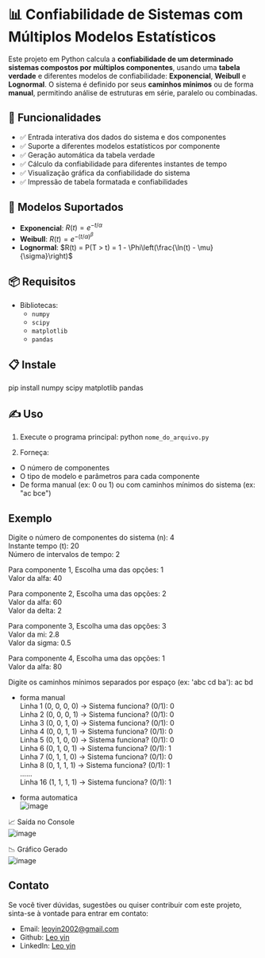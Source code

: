 # 📊 Confiabilidade de Sistemas com Múltiplos Modelos Estatísticos
Este projeto em Python calcula a **confiabilidade de um determinado sistemas compostos por múltiplos componentes**, usando uma **tabela verdade** e diferentes modelos de confiabilidade: **Exponencial**, **Weibull** e **Lognormal**. O sistema é definido por seus **caminhos mínimos** ou de forma **manual**, permitindo análise de estruturas em série, paralelo ou combinadas.

## 🚀 Funcionalidades
- ✅ Entrada interativa dos dados do sistema e dos componentes
- ✅ Suporte a diferentes modelos estatísticos por componente
- ✅ Geração automática da tabela verdade
- ✅ Cálculo da confiabilidade para diferentes instantes de tempo
- ✅ Visualização gráfica da confiabilidade do sistema
- ✅ Impressão de tabela formatada e confiabilidades 

## 🧪 Modelos Suportados
- **Exponencial**: $R(t) = e^{-t/\alpha}$
- **Weibull**: $R(t) = e^{-(t/\alpha)^\beta}$
- **Lognormal**: $R(t) = P(T > t) = 1 - \Phi\left(\frac{\ln(t) - \mu}{\sigma}\right)$

## 📦 Requisitos
- Bibliotecas:
  - `numpy`
  - `scipy`
  - `matplotlib`
  - `pandas`

## 📋 Instale
pip install numpy scipy matplotlib pandas

## ✍️ Uso
1. Execute o programa principal:
python `nome_do_arquivo.py`

2. Forneça:
* O número de componentes
* O tipo de modelo e parâmetros para cada componente
* De forma manual (ex: 0 ou 1) ou com caminhos mínimos do sistema (ex: "ac bce")

## Exemplo
Digite o número de componentes do sistema (n): 4\
Instante tempo (t): 20\
Número de intervalos de tempo: 2

Para componente 1, Escolha uma das opções: 1\
Valor da alfa: 40

Para componente 2, Escolha uma das opções: 2\
Valor da alfa: 60\
Valor da delta: 2

Para componente 3, Escolha uma das opções: 3\
Valor da mi: 2.8\
Valor da sigma: 0.5

Para componente 4, Escolha uma das opções: 1\
Valor da alfa: 80

Digite os caminhos mínimos separados por espaço (ex: 'abc cd ba'): ac bd

* forma manual\
Linha 1 (0, 0, 0, 0) -> Sistema funciona? (0/1): 0\
Linha 2 (0, 0, 0, 1) -> Sistema funciona? (0/1): 0\
Linha 3 (0, 0, 1, 0) -> Sistema funciona? (0/1): 0\
Linha 4 (0, 0, 1, 1) -> Sistema funciona? (0/1): 0\
Linha 5 (0, 1, 0, 0) -> Sistema funciona? (0/1): 0\
Linha 6 (0, 1, 0, 1) -> Sistema funciona? (0/1): 1\
Linha 7 (0, 1, 1, 0) -> Sistema funciona? (0/1): 0\
Linha 8 (0, 1, 1, 1) -> Sistema funciona? (0/1): 1\
......\
Linha 16 (1, 1, 1, 1) -> Sistema funciona? (0/1): 1

* forma automatica\
![image](https://github.com/user-attachments/assets/bfdc4d71-b7f6-4f3a-982a-e876c524da3c)

📈 Saída no Console\
![image](https://github.com/user-attachments/assets/95500c3d-61cc-482b-9343-94e3b0589f62)

📉 Gráfico Gerado\
![image](https://github.com/user-attachments/assets/7a440396-91e7-4c50-8a3d-d61266bbea7b)

## Contato
Se você tiver dúvidas, sugestões ou quiser contribuir com este projeto, sinta-se à vontade para entrar em contato:
* Email: [leoyin2002@gmail.com](mailto:leoyin2002@gmail.com)
* Github: [Leo yin](https://github.com/Leo320733)
* LinkedIn: [Leo yin](www.linkedin.com/in/leo-yin-54ab79249)
